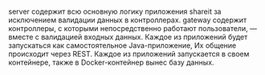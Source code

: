 server содержит всю основную логику приложения shareit за исключением валидации данных в контроллерах.
gateway содержит контроллеры, с которыми непосредственно работают пользователи, — вместе с валидацией входных данных.
Каждое из приложений будет запускаться как самостоятельное Java-приложение, 
Их общение происходит через REST. 
Каждое из приложений запускается в своем контейнере, также в Docker-контейнер вынес  базу данных.
